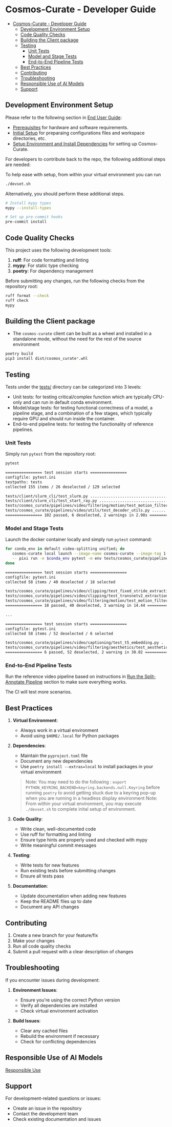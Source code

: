 # Cosmos-Curate - Developer Guide

- [Cosmos-Curate - Developer Guide](#cosmos-curate---developer-guide)
  - [Development Environment Setup](#development-environment-setup)
  - [Code Quality Checks](#code-quality-checks)
  - [Building the Client package](#building-the-client-package)
  - [Testing](#testing)
    - [Unit Tests](#unit-tests)
    - [Model and Stage Tests](#model-and-stage-tests)
    - [End-to-End Pipeline Tests](#end-to-end-pipeline-tests)
  - [Best Practices](#best-practices)
  - [Contributing](#contributing)
  - [Troubleshooting](#troubleshooting)
  - [Responsible Use of AI Models](#responsible-use-of-ai-models)
  - [Support](#support)

## Development Environment Setup

Please refer to the following section in [End User Guide](./client/END_USER_GUIDE.md):
- [Prerequisites](./client/END_USER_GUIDE.md#prerequisites) for hardware and software requirements.
- [Initial Setup](./client/END_USER_GUIDE.md#initial-setup) for preparaing configurations files and workspace directories, etc.
- [Setup Environment and Install Dependencies](./client/END_USER_GUIDE.md#setup-environment-and-install-dependencies) for setting up Cosmos-Curate.

For developers to contribute back to the repo, the following additional steps are needed:

To help ease with setup, from within your virtual environment you can run
```bash
./devset.sh
```

Alternatively, you should perform these additional steps.
```bash
# Install mypy types
mypy --install-types

# Set up pre-commit hooks
pre-commit install
```

## Code Quality Checks

This project uses the following development tools:
1. **ruff**: For code formatting and linting
2. **mypy**: For static type checking
3. **poetry**: For dependency management

Before submitting any changes, run the following checks from the repository root:

```bash
ruff format --check
ruff check
mypy
```

## Building the Client package
   - The `cosmos-curate` client can be built as a wheel and installed in a standalone mode, without the need for the rest of the source environment
```bash
poetry build
pip3 install dist/cosmos_curate*.whl
```

## Testing

Tests under the [tests/](../tests/) directory can be categorized into 3 levels:
- Unit tests: for testing critical/complex function which are typically CPU-only and can run in default conda environment.
- Model/stage tests: for testing functional correctness of a model, a pipeline stage, and a combination of a few stages, which typically require GPU and should run inside the container.
- End-to-end pipeline tests: for testing the functionality of reference pipelines.

### Unit Tests

Simply run `pytest` from the repository root:

```bash
pytest

================ test session starts ================
configfile: pytest.ini
testpaths: tests
collected 155 items / 26 deselected / 129 selected

tests/client/slurm_cli/test_slurm.py .....................................                      [ 36%]
tests/client/slurm_cli/test_start_ray.py ...................................                    [ 70%]
tests/cosmos_curate/pipelines/video/filtering/motion/test_motion_filter.py .                    [ 71%]
tests/cosmos_curate/pipelines/video/utils/test_decoder_utils.py .............................   [100%]
================ 102 passed, 6 deselected, 2 warnings in 2.98s ================
```

### Model and Stage Tests

Launch the docker container locally and simply run `pytest` command:

```bash
for conda_env in default video-splitting unified; do
   cosmos-curate local launch --image-name cosmos-curate --image-tag 1.0.0 --curator-path . \
   -- pixi run -e $conda_env pytest -m env tests/cosmos_curate/pipelines/;
done

================ test session starts ================
configfile: pytest.ini
collected 58 items / 40 deselected / 18 selected

tests/cosmos_curate/pipelines/video/clipping/test_fixed_stride_extraction.py ........           [ 44%]
tests/cosmos_curate/pipelines/video/clipping/test_transnetv2_extraction.py .....                [ 72%]
tests/cosmos_curate/pipelines/video/filtering/motion/test_motion_filter.py .                    [100%]
================ 18 passed, 40 deselected, 3 warning in 14.44 ================

...

================ test session starts ================
configfile: pytest.ini
collected 58 items / 52 deselected / 6 selected

tests/cosmos_curate/pipelines/video/captioning/test_t5_embedding.py .                           [ 16%]
tests/cosmos_curate/pipelines/video/filtering/aesthetics/test_aesthetic_filter.py .....         [100%]
================ 6 passed, 52 deselected, 2 warning in 30.02 ================
```

### End-to-End Pipeline Tests

Run the reference video pipeline based on instructions in [Run the Split-Annotate Pipeline](./client/END_USER_GUIDE.md#run-the-reference-video-pipeline) section to make sure everything works.

The CI will test more scenarios.

## Best Practices

1. **Virtual Environment**:
   - Always work in a virtual environment
   - Avoid using `$HOME/.local` for Python packages

2. **Dependencies**:
   - Maintain the `pyproject.toml` file
   - Document any new dependencies
   - Use `poetry install --extras=local` to install packages in your virtual environment
   > Note: You may need to do the following : `export PYTHON_KEYRING_BACKEND=keyring.backends.null.Keyring` before running `poetry` to avoid getting stuck due to a keyring pop-up when you are running in a headless display environment
   > Note: From within your virtual environment, you may execute `./devset.sh` to complete inital setup of environment.

3. **Code Quality**:
   - Write clean, well-documented code
   - Use ruff for formatting and linting
   - Ensure type hints are properly used and checked with mypy
   - Write meaningful commit messages

4. **Testing**:
   - Write tests for new features
   - Run existing tests before submitting changes
   - Ensure all tests pass

5. **Documentation**:
   - Update documentation when adding new features
   - Keep the README files up to date
   - Document any API changes

## Contributing

1. Create a new branch for your feature/fix
2. Make your changes
3. Run all code quality checks
4. Submit a pull request with a clear description of changes

## Troubleshooting

If you encounter issues during development:

1. **Environment Issues**:
   - Ensure you're using the correct Python version
   - Verify all dependencies are installed
   - Check virtual environment activation

2. **Build Issues**:
   - Clear any cached files
   - Rebuild the environment if necessary
   - Check for conflicting dependencies

## Responsible Use of AI Models
[Responsible Use](./RESPONSIBLE_USE.md)

## Support

For development-related questions or issues:
- Create an issue in the repository
- Contact the development team
- Check existing documentation and issues 
